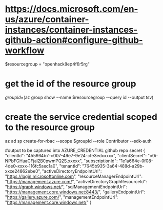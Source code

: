 # https://docs.microsoft.com/en-us/azure/container-instances/container-instances-github-action#configure-github-workflow

$resourcegroup = "openhack8ep4f6r5rg"
# get the id of the resource group
$groupId=$(az group show --name $resourcegroup --query id --output tsv)
# create the service credential scoped to the resource group
az ad sp create-for-rbac --scope $groupId --role Contributor --sdk-auth

#output to be captured into AZURE_CREDENTIAL github repo secret
{
  "clientId": "455964b7-c007-46e7-9e24-cfe3edxxxxx",
  "clientSecret": "o0i-NPbFGHuaCFjal2B0pwmPQ2S.xxxxx",
  "subscriptionId": "1e1a664e-0f08-4de0-xxxx-116fc5aec1a0",
  "tenantId": "7645b935-3a64-488d-a29b-xxxe24862ebe0",
  "activeDirectoryEndpointUrl": "https://login.microsoftonline.com",
  "resourceManagerEndpointUrl": "https://management.azure.com/",
  "activeDirectoryGraphResourceId": "https://graph.windows.net/",
  "sqlManagementEndpointUrl": "https://management.core.windows.net:8443/",
  "galleryEndpointUrl": "https://gallery.azure.com/",
  "managementEndpointUrl": "https://management.core.windows.net/"
}